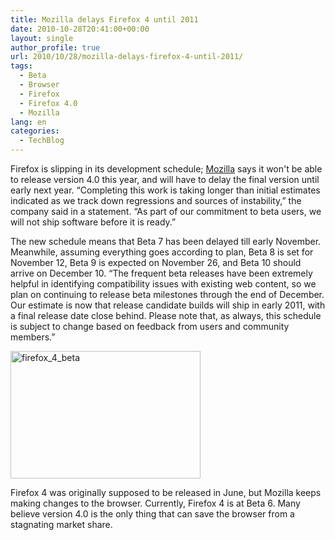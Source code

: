 ```yaml
---
title: Mozilla delays Firefox 4 until 2011
date: 2010-10-28T20:41:00+00:00
layout: single
author_profile: true
url: 2010/10/28/mozilla-delays-firefox-4-until-2011/
tags:
  - Beta
  - Browser
  - Firefox
  - Firefox 4.0
  - Mozilla
lang: en
categories: 
  - TechBlog
---
```

Firefox is slipping in its development schedule; [Mozilla](http://groups.google.com/group/mozilla.dev.planning/browse_thread/thread/8bf881e3ba019bd5) says it won't be able to release version 4.0 this year, and will have to delay the final version until early next year. “Completing this work is taking longer than initial estimates indicated as we track down regressions and sources of instability,” the company said in a statement. “As part of our commitment to beta users, we will not ship software before it is ready.” 

The new schedule means that Beta 7 has been delayed till early November. Meanwhile, assuming everything goes according to plan, Beta 8 is set for November 12, Beta 9 is expected on November 26, and Beta 10 should arrive on December 10. “The frequent beta releases have been extremely helpful in identifying compatibility issues with existing web content, so we plan on continuing to release beta milestones through the end of December. Our estimate is now that release candidate builds will ship in early 2011, with a final release date close behind. Please note that, as always, this schedule is subject to change based on feedback from users and community members.”

[<img title="firefox_4_beta" border="0" alt="firefox_4_beta" src="http://lh4.ggpht.com/_vaUVXcmC3OI/TMnY_saY8mI/AAAAAAAAC9Q/HKcl8-1Yi3k/firefox_4_beta_thumb.jpg?imgmax=800" width="304" height="204" />](http://lh3.ggpht.com/_vaUVXcmC3OI/TMnY8yJKldI/AAAAAAAAC9M/Y1VMhrXf3G0/s1600-h/firefox_4_beta%5B2%5D.jpg)

Firefox 4 was originally supposed to be released in June, but Mozilla keeps making changes to the browser. Currently, Firefox 4 is at Beta 6. Many believe version 4.0 is the only thing that can save the browser from a stagnating market share.